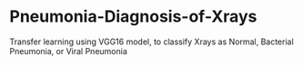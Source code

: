 # Pneumonia-Diagnosis-of-Xrays
Transfer learning using VGG16 model, to classify Xrays as Normal, Bacterial Pneumonia, or Viral Pneumonia
